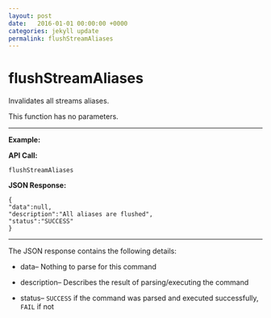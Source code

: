 ```yaml
---
layout: post
date:   2016-01-01 00:00:00 +0000
categories: jekyll update
permalink: flushStreamAliases
---
```


# flushStreamAliases

Invalidates all streams aliases.

This function has no parameters.

------

**Example:**

**API Call:**

``` 
flushStreamAliases
```

**JSON Response:**

``` 
{
"data":null,
"description":"All aliases are flushed",
"status":"SUCCESS"
}
```

------

The JSON response contains the following details:

- data– Nothing to parse for this command


- description– Describes the result of parsing/executing the command


- status– `SUCCESS` if the command was parsed and executed successfully, `FAIL` if not

